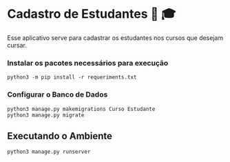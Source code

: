 # Cadastro de Estudantes :school: :mortar_board:

Esse aplicativo serve para cadastrar os estudantes nos cursos que desejam cursar.

### Instalar os pacotes necessários para execução

```console
python3 -m pip install -r requeriments.txt
```

### Configurar o Banco de Dados

```console
python3 manage.py makemigrations Curso Estudante
python3 manage.py migrate
```

## Executando o Ambiente

```console
python3 manage.py runserver
```